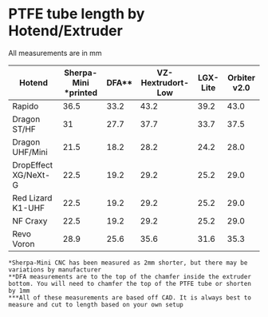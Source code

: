 # PTFE tube length by Hotend/Extruder
All measurements are in mm

| Hotend               | Sherpa-Mini \*printed | DFA\*\* | VZ-Hextrudort-Low | LGX-Lite | Orbiter v2.0 |
| -------------------- | --------------------- | ------- | ----------------- | -------- | ------------ |
| Rapido               | 36.5                  | 33.2    | 43.2              | 39.2     | 43.0         |
| Dragon ST/HF         | 31                    | 27.7    | 37.7              | 33.7     | 37.5         |
| Dragon UHF/Mini      | 21.5                  | 18.2    | 28.2              | 24.2     | 28.0         |
| DropEffect XG/NeXt-G | 22.5                  | 19.2    | 29.2              | 25.2     | 29.0         |
| Red Lizard K1-UHF    | 22.5                  | 19.2    | 29.2              | 25.2     | 29.0         |
| NF Craxy             | 22.5                  | 19.2    | 29.2              | 25.2     | 29.0         |
| Revo Voron           | 28.9                  | 25.6    | 35.6              | 31.6     | 35.3         |

`*Sherpa-Mini CNC has been measured as 2mm shorter, but there may be variations by manufacturer`<br/>
`**DFA measurements are to the top of the chamfer inside the extruder bottom. You will need to chamfer the top of the PTFE tube or shorten by 1mm`<br/>
`***All of these measurements are based off CAD. It is always best to measure and cut to length based on your own setup`				
